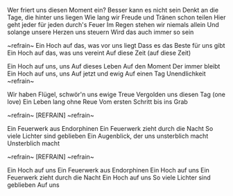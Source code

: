 Wer friert uns diesen Moment ein?
Besser kann es nicht sein
Denkt an die Tage, die hinter uns liegen
Wie lang wir Freude und Tränen schon teilen
Hier geht jeder für jeden durch's Feuer
Im Regen stehen wir niemals allein
Und solange unsere Herzen uns steuern
Wird das auch immer so sein

~refrain~
Ein Hoch auf das, was vor uns liegt
Dass es das Beste für uns gibt
Ein Hoch auf das, was uns vereint
Auf diese Zeit (auf diese Zeit)

Ein Hoch auf uns, uns
Auf dieses Leben
Auf den Moment
Der immer bleibt
Ein Hoch auf uns, uns
Auf jetzt und ewig
Auf einen Tag Unendlichkeit
~refrain~

Wir haben Flügel, schwör'n uns ewige Treue
Vergolden uns diesen Tag (one love)
Ein Leben lang ohne Reue
Vom ersten Schritt bis ins Grab

~refrain~
[REFRAIN]
~refrain~

Ein Feuerwerk aus Endorphinen
Ein Feuerwerk zieht durch die Nacht
So viele Lichter sind geblieben
Ein Augenblick, der uns unsterblich macht
Unsterblich macht

~refrain~
[REFRAIN]
~refrain~

Ein Hoch auf uns
Ein Feuerwerk aus Endorphinen
Ein Hoch auf uns
Ein Feuerwerk zieht durch die Nacht
Ein Hoch auf uns
So viele Lichter sind geblieben
Auf uns
